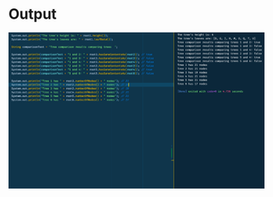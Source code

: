 # Output

![](https://github.com/richardtshop/support-zoom-cs2/blob/master/7-Solving-problems-with-recursion/4-Binary-trees-structure-comparison-and-node-counting/output.png) 

